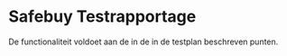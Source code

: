 # Safebuy Testrapportage

De functionaliteit voldoet aan de in de in de testplan beschreven punten.
